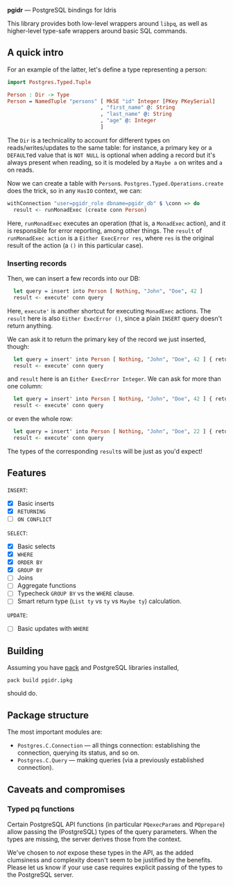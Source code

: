 **pgidr** — PostgreSQL bindings for Idris

This library provides both low-level wrappers around `libpq`,
as well as higher-level type-safe wrappers around basic SQL commands.

## A quick intro

For an example of the latter, let's define a type representing a person:
```idris
import Postgres.Typed.Tuple

Person : Dir -> Type
Person = NamedTuple "persons" [ MkSE "id" Integer [PKey PKeySerial]
                              , "first_name" @: String
                              , "last_name" @: String
                              , "age" @: Integer
                              ]
```
The `Dir` is a technicality to account for different types on reads/writes/updates to the same table:
for instance, a primary key or a `DEFAULT`ed value that is `NOT NULL`
is optional when adding a record but it's always present when reading,
so it is modeled by a `Maybe a` on writes and `a` on reads.

Now we can create a table with `Person`s.
`Postgres.Typed.Operations.create` does the trick, so in any `HasIO` context, we can:
```idris
withConnection "user=pgidr_role dbname=pgidr_db" $ \conn => do
  result <- runMonadExec (create conn Person)
```
Here, `runMonadExec` executes an operation (that is, a `MonadExec` action),
and it is responsible for error reporting, among other things.
The `result` of `runMonadExec action` is a `Either ExecError res`,
where `res` is the original result of the action (a `()` in this particular case).

### Inserting records

Then, we can insert a few records into our DB:
```idris
  let query = insert into Person [ Nothing, "John", "Doe", 42 ]
  result <- execute' conn query
```
Here, `execute'` is another shortcut for executing `MonadExec` actions.
The `result` here is also `Either ExecError ()`,
since a plain `INSERT` query doesn't return anything.

We can ask it to return the primary key of the record we just inserted, though:
```idris
  let query = insert' into Person [ Nothing, "John", "Doe", 42 ] { returning := column "id" }
  result <- execute' conn query
```
and `result` here is an `Either ExecError Integer`.
We can ask for more than one column:
```idris
  let query = insert' into Person [ Nothing, "John", "Doe", 42 ] { returning := columns ["id", "first_name"] }
  result <- execute' conn query
```
or even the whole row:
```idris
  let query = insert' into Person [ Nothing, "John", "Doe", 22 ] { returning := all }
  result <- execute' conn query
```
The types of the corresponding `result`s will be just as you'd expect!

## Features

`INSERT`:

* [x] Basic inserts
* [x] `RETURNING`
* [ ] `ON CONFLICT`

`SELECT`:

* [x] Basic selects
* [x] `WHERE`
* [x] `ORDER BY`
* [x] `GROUP BY`
* [ ] Joins
* [ ] Aggregate functions
* [ ] Typecheck `GROUP BY` vs the `WHERE` clause.
* [ ] Smart return type (`List ty` vs `ty` vs `Maybe ty`) calculation.

`UPDATE`:

* [ ] Basic updates with `WHERE`

## Building

Assuming you have [pack](https://github.com/stefan-hoeck/idris2-pack) and PostgreSQL libraries installed,
```shell
pack build pgidr.ipkg
```
should do.

## Package structure

The most important modules are:

* `Postgres.C.Connection` — all things connection: establishing the connection, querying its status, and so on.
* `Postgres.C.Query` — making queries (via a previously established connection).

## Caveats and compromises

### Typed pq functions

Certain PostgreSQL API functions (in particular `PQexecParams` and `PQprepare`)
allow passing the (PostgreSQL) types of the query parameters.
When the types are missing, the server derives those from the context.

We've chosen to _not_ expose these types in the API,
as the added clumsiness and complexity doesn't seem to be justified by the benefits.
Please let us know if your use case requires
explicit passing of the types to the PostgreSQL server.
